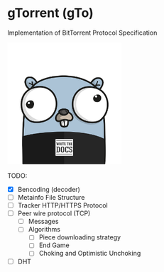 # gTorrent (gTo)
Implementation of BitTorrent Protocol Specification

![Alt text](readme/logo.png?raw=true "Logo") 

TODO:
 - [x] Bencoding (decoder)
 - [ ] Metainfo File Structure
 - [ ] Tracker HTTP/HTTPS Protocol
 - [ ] Peer wire protocol (TCP)
     - [ ] Messages
     - [ ] Algorithms
       - [ ] Piece downloading strategy
       - [ ] End Game
       - [ ] Choking and Optimistic Unchoking
 - [ ] DHT
